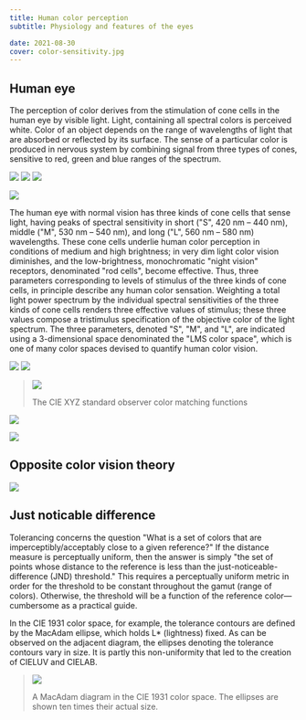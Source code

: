 ```yaml
---
title: Human color perception
subtitle: Physiology and features of the eyes

date: 2021-08-30
cover: color-sensitivity.jpg
---
```


## Human eye

The perception of color derives from the stimulation of cone cells in the human eye by visible light. Light, containing all spectral colors is perceived white. Color of an object depends on the range of wavelengths of light that are absorbed or reflected by its surface. The sense of a particular color is produced in nervous system by combining signal from three types of cones, sensitive to red, green and blue ranges of the spectrum.

<img src="./images/Eyesection.svg" />

<img src="./images/retina.jpg" />

<img src="./images/Human-visual-pathway.svg" />

![](./images/Distribution_of_Cones_and_Rods_on_Human_Retina.png)

The human eye with normal vision has three kinds of cone cells that sense light, having peaks of spectral sensitivity in short ("S", 420 nm – 440 nm), middle ("M", 530 nm – 540 nm), and long ("L", 560 nm – 580 nm) wavelengths. These cone cells underlie human color perception in conditions of medium and high brightness; in very dim light color vision diminishes, and the low-brightness, monochromatic "night vision" receptors, denominated "rod cells", become effective. Thus, three parameters corresponding to levels of stimulus of the three kinds of cone cells, in principle describe any human color sensation. Weighting a total light power spectrum by the individual spectral sensitivities of the three kinds of cone cells renders three effective values of stimulus; these three values compose a tristimulus specification of the objective color of the light spectrum. The three parameters, denoted "S", "M", and "L", are indicated using a 3-dimensional space denominated the "LMS color space", which is one of many color spaces devised to quantify human color vision.

<img src="./color-sensitivity.jpg" />

<img src="./images/Cone-fundamentals-with-srgb-spectrum.svg" />

> <img src="./images/cie-1931.svg">
>
> The CIE XYZ standard observer color matching functions

![](./images/Eyesensitivity.svg)

![](./images/Line_of_purples.png)

## Opposite color vision theory

<img src="./images/Diagram_of_the_opponent_process.png" />

## Just noticable difference

Tolerancing concerns the question "What is a set of colors that are imperceptibly/acceptably close to a given reference?" If the distance measure is perceptually uniform, then the answer is simply "the set of points whose distance to the reference is less than the just-noticeable-difference (JND) threshold." This requires a perceptually uniform metric in order for the threshold to be constant throughout the gamut (range of colors). Otherwise, the threshold will be a function of the reference color—cumbersome as a practical guide.

In the CIE 1931 color space, for example, the tolerance contours are defined by the MacAdam ellipse, which holds L\* (lightness) fixed. As can be observed on the adjacent diagram, the ellipses denoting the tolerance contours vary in size. It is partly this non-uniformity that led to the creation of CIELUV and CIELAB.

> ![](./images/CIExy1931_MacAdam.png)
>
> A MacAdam diagram in the CIE 1931 color space. The ellipses are shown ten times their actual size.
